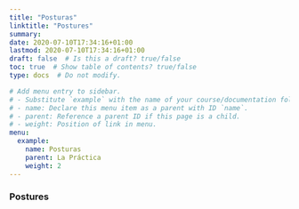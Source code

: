```yaml
---
title: "Posturas"
linktitle: "Postures"
summary:
date: 2020-07-10T17:34:16+01:00
lastmod: 2020-07-10T17:34:16+01:00
draft: false  # Is this a draft? true/false
toc: true  # Show table of contents? true/false
type: docs  # Do not modify.

# Add menu entry to sidebar.
# - Substitute `example` with the name of your course/documentation folder.
# - name: Declare this menu item as a parent with ID `name`.
# - parent: Reference a parent ID if this page is a child.
# - weight: Position of link in menu.
menu:
  example:
    name: Posturas
    parent: La Práctica
    weight: 2
---
```


### Postures



